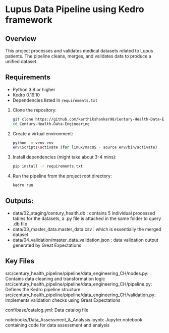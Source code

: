 # Lupus Data Pipeline using Kedro framework

## Overview
This project processes and validates medical datasets related to Lupus patients. The pipeline cleans, merges, and validates data to produce a unified dataset.

## Requirements
- Python 3.8 or higher
- Kedro 0.19.10
- Dependencies listed in `requirements.txt`

1. Clone the repository:
   ```bash
   git clone https://github.com/karthikshankar98/Century-Health-Data-Engineering.git
   cd Century-Health-Data-Engineering

2. Create a virtual environment:
   ```bash
   python -m venv env
   env\Scripts\activate (for linux/macOS - source env/bin/activate)

3. Install dependencies (might take about 3-4 mins):
   ```bash
   pip install -r requirements.txt

4. Run the pipeline from the project root directory:
   ```bash
   kedro run

## Outputs:
- data/02_staging/century_health.db : contains 5 individual processed tables for the datasets, a .py file is attached in the same folder to query .db file
- data/03_master_data.master_data.csv : which is essentially the merged dataset
- data/04_validation/master_data_validation.json : data validation output generated by Great Expectations

## Key Files
src/century_health_pipeline/pipeline/data_engineering_CH/nodes.py: Contains data cleaning and transformation logic
src/century_health_pipeline/pipeline/data_engineering_CH/pipeline.py: Defines the Kedro pipeline structure
src/century_health_pipeline/pipeline/data_engineering_CH/validation.py: Implements validation checks using Great Expectations

conf/base/catalog.yml: Data catalog file

notebooks/Data_Assessment_&_Analysis.ipynb: Jupyter notebook containing code for data assessment and analysis

